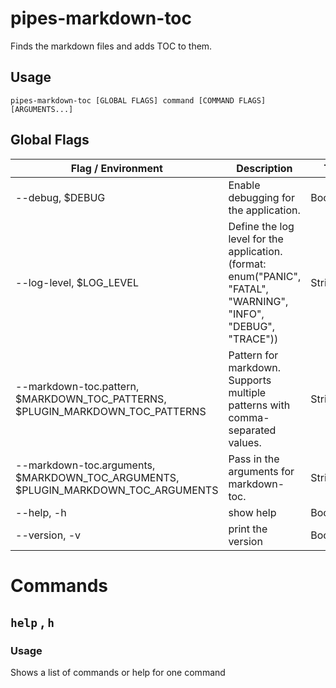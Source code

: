 <!-- clidocs -->

# pipes-markdown-toc

Finds the markdown files and adds TOC to them.

## Usage

`pipes-markdown-toc [GLOBAL FLAGS] command [COMMAND FLAGS] [ARGUMENTS...]`

## Global Flags

| Flag / Environment                                                                | Description                                                                                                                                                     | Type        | Required | Default                         |
| --------------------------------------------------------------------------------- | --------------------------------------------------------------------------------------------------------------------------------------------------------------- | ----------- | -------- | ------------------------------- |
| --debug, $DEBUG                                                                   | Enable debugging for the application.                                                                                                                           | Bool        | false    | false                           |
| --log-level, $LOG_LEVEL                                                           | Define the log level for the application. (format: enum(&#34;PANIC&#34;, &#34;FATAL&#34;, &#34;WARNING&#34;, &#34;INFO&#34;, &#34;DEBUG&#34;, &#34;TRACE&#34;)) | String      | false    | &#34;info&#34;                  |
| --markdown-toc.pattern, $MARKDOWN_TOC_PATTERNS, $PLUGIN_MARKDOWN_TOC_PATTERNS     | Pattern for markdown. Supports multiple patterns with comma-separated values.                                                                                   | StringSlice | false    | [README.md]                     |
| --markdown-toc.arguments, $MARKDOWN_TOC_ARGUMENTS, $PLUGIN_MARKDOWN_TOC_ARGUMENTS | Pass in the arguments for markdown-toc.                                                                                                                         | String      | false    | &#34;--bullets=&#39;-&#39;&#34; |
| --help, -h                                                                        | show help                                                                                                                                                       | Bool        | false    | false                           |
| --version, -v                                                                     | print the version                                                                                                                                               | Bool        | false    | false                           |

# Commands

## `help` , `h`

### Usage

Shows a list of commands or help for one command

<!-- clidocsstop -->
